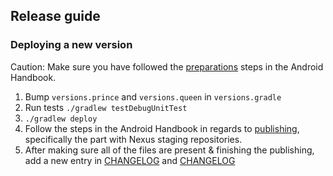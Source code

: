## Release guide

### Deploying a new version

Caution: Make sure you have followed the [preparations](https://infinum.com/handbook/books/android/library-development/preparations) steps in the Android Handbook.

1. Bump `versions.prince` and `versions.queen` in `versions.gradle`
2. Run tests `./gradlew testDebugUnitTest`
3. `./gradlew deploy`
4. Follow the steps in the Android Handbook in regards to [publishing](https://infinum.com/handbook/books/android/library-development/publishing), specifically the part with Nexus staging repositories.
5. After making sure all of the files are present & finishing the publishing, add a new entry in [CHANGELOG](https://github.com/infinum/Android-Prince-of-Versions/blob/master/prince-of-versions/CHANGELOG.md) and [CHANGELOG](https://github.com/infinum/Android-Prince-of-Versions/blob/master/queen-of-versions/CHANGELOG.md)